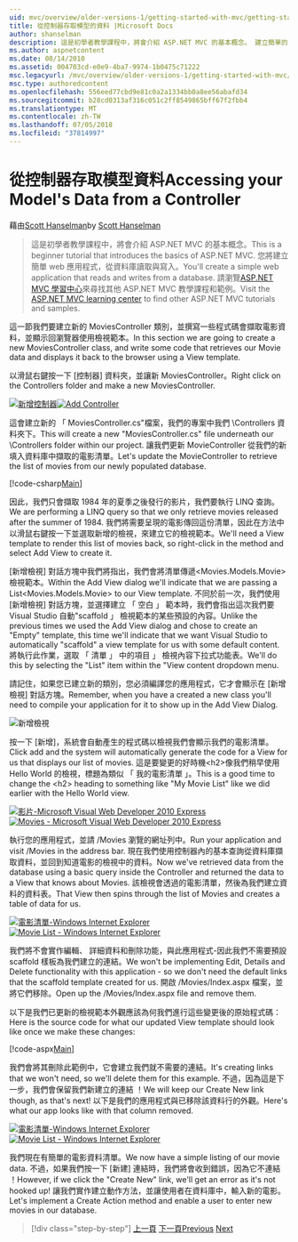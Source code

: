 ```yaml
---
uid: mvc/overview/older-versions-1/getting-started-with-mvc/getting-started-with-mvc-part5
title: 從控制器存取模型的資料 |Microsoft Docs
author: shanselman
description: 這是初學者教學課程中，將會介紹 ASP.NET MVC 的基本概念。 建立簡單的 web 應用程式，從資料庫讀取與寫入。
ms.author: aspnetcontent
ms.date: 08/14/2010
ms.assetid: 004703cd-e0e9-4ba7-9974-1b0475c71222
msc.legacyurl: /mvc/overview/older-versions-1/getting-started-with-mvc/getting-started-with-mvc-part5
msc.type: authoredcontent
ms.openlocfilehash: 556eed77cbd9e81c0a2a1334bb0a8ee56abafd34
ms.sourcegitcommit: b28cd0313af316c051c2ff8549865bff67f2fbb4
ms.translationtype: MT
ms.contentlocale: zh-TW
ms.lasthandoff: 07/05/2018
ms.locfileid: "37814997"
---
```

<a name="accessing-your-models-data-from-a-controller"></a><span data-ttu-id="45d56-104">從控制器存取模型資料</span><span class="sxs-lookup"><span data-stu-id="45d56-104">Accessing your Model's Data from a Controller</span></span>
====================
<span data-ttu-id="45d56-105">藉由[Scott Hanselman](https://github.com/shanselman)</span><span class="sxs-lookup"><span data-stu-id="45d56-105">by [Scott Hanselman](https://github.com/shanselman)</span></span>

> <span data-ttu-id="45d56-106">這是初學者教學課程中，將會介紹 ASP.NET MVC 的基本概念。</span><span class="sxs-lookup"><span data-stu-id="45d56-106">This is a beginner tutorial that introduces the basics of ASP.NET MVC.</span></span> <span data-ttu-id="45d56-107">您將建立簡單 web 應用程式，從資料庫讀取與寫入。</span><span class="sxs-lookup"><span data-stu-id="45d56-107">You'll create a simple web application that reads and writes from a database.</span></span> <span data-ttu-id="45d56-108">請瀏覽[ASP.NET MVC 學習中心](../../../index.md)來尋找其他 ASP.NET MVC 教學課程和範例。</span><span class="sxs-lookup"><span data-stu-id="45d56-108">Visit the [ASP.NET MVC learning center](../../../index.md) to find other ASP.NET MVC tutorials and samples.</span></span>


<span data-ttu-id="45d56-109">這一節我們要建立新的 MoviesController 類別，並撰寫一些程式碼會擷取電影資料，並顯示回瀏覽器使用檢視範本。</span><span class="sxs-lookup"><span data-stu-id="45d56-109">In this section we are going to create a new MoviesController class, and write some code that retrieves our Movie data and displays it back to the browser using a View template.</span></span>

<span data-ttu-id="45d56-110">以滑鼠右鍵按一下 [控制器] 資料夾，並讓新 MoviesController。</span><span class="sxs-lookup"><span data-stu-id="45d56-110">Right click on the Controllers folder and make a new MoviesController.</span></span>

<span data-ttu-id="45d56-111">[![新增控制器](getting-started-with-mvc-part5/_static/image2.png)](getting-started-with-mvc-part5/_static/image1.png)</span><span class="sxs-lookup"><span data-stu-id="45d56-111">[![Add Controller](getting-started-with-mvc-part5/_static/image2.png)](getting-started-with-mvc-part5/_static/image1.png)</span></span>

<span data-ttu-id="45d56-112">這會建立新的 「 MoviesController.cs"檔案，我們的專案中我們 \Controllers 資料夾下。</span><span class="sxs-lookup"><span data-stu-id="45d56-112">This will create a new "MoviesController.cs" file underneath our \Controllers folder within our project.</span></span> <span data-ttu-id="45d56-113">讓我們更新 MovieController 從我們的新填入資料庫中擷取的電影清單。</span><span class="sxs-lookup"><span data-stu-id="45d56-113">Let's update the MovieController to retrieve the list of movies from our newly populated database.</span></span>

[!code-csharp[Main](getting-started-with-mvc-part5/samples/sample1.cs)]

<span data-ttu-id="45d56-114">因此，我們只會擷取 1984 年的夏季之後發行的影片，我們要執行 LINQ 查詢。</span><span class="sxs-lookup"><span data-stu-id="45d56-114">We are performing a LINQ query so that we only retrieve movies released after the summer of 1984.</span></span> <span data-ttu-id="45d56-115">我們將需要呈現的電影傳回這份清單，因此在方法中以滑鼠右鍵按一下並選取新增的檢視，來建立它的檢視範本。</span><span class="sxs-lookup"><span data-stu-id="45d56-115">We'll need a View template to render this list of movies back, so right-click in the method and select Add View to create it.</span></span>

<span data-ttu-id="45d56-116">[新增檢視] 對話方塊中我們將指出，我們會將清單傳遞&lt;Movies.Models.Movie&gt;檢視範本。</span><span class="sxs-lookup"><span data-stu-id="45d56-116">Within the Add View dialog we'll indicate that we are passing a List&lt;Movies.Models.Movie&gt; to our View template.</span></span> <span data-ttu-id="45d56-117">不同於前一次，我們使用 [新增檢視] 對話方塊，並選擇建立 「 空白 」 範本時，我們會指出這次我們要 Visual Studio 自動"scaffold 」 檢視範本的某些預設的內容。</span><span class="sxs-lookup"><span data-stu-id="45d56-117">Unlike the previous times we used the Add View dialog and chose to create an "Empty" template, this time we'll indicate that we want Visual Studio to automatically "scaffold" a view template for us with some default content.</span></span> <span data-ttu-id="45d56-118">將執行此作業，選取 「 清單 」 中的項目 」 檢視內容下拉式功能表。</span><span class="sxs-lookup"><span data-stu-id="45d56-118">We'll do this by selecting the "List" item within the "View content dropdown menu.</span></span>

<span data-ttu-id="45d56-119">請記住，如果您已建立新的類別，您必須編譯您的應用程式，它才會顯示在 [新增檢視] 對話方塊。</span><span class="sxs-lookup"><span data-stu-id="45d56-119">Remember, when you have a created a new class you'll need to compile your application for it to show up in the Add View Dialog.</span></span>

![新增檢視](getting-started-with-mvc-part5/_static/image3.png)

<span data-ttu-id="45d56-121">按一下 [新增]，系統會自動產生的程式碼以檢視我們會顯示我們的電影清單。</span><span class="sxs-lookup"><span data-stu-id="45d56-121">Click add and the system will automatically generate the code for a View for us that displays our list of movies.</span></span> <span data-ttu-id="45d56-122">這是要變更的好時機&lt;h2&gt;像我們稍早使用 Hello World 的檢視，標題為類似 「 我的電影清單 」。</span><span class="sxs-lookup"><span data-stu-id="45d56-122">This is a good time to change the &lt;h2&gt; heading to something like "My Movie List" like we did earlier with the Hello World view.</span></span>

<span data-ttu-id="45d56-123">[![影片-Microsoft Visual Web Developer 2010 Express](getting-started-with-mvc-part5/_static/image5.png)](getting-started-with-mvc-part5/_static/image4.png)</span><span class="sxs-lookup"><span data-stu-id="45d56-123">[![Movies - Microsoft Visual Web Developer 2010 Express](getting-started-with-mvc-part5/_static/image5.png)](getting-started-with-mvc-part5/_static/image4.png)</span></span>

<span data-ttu-id="45d56-124">執行您的應用程式，並請 /Movies 瀏覽的網址列中。</span><span class="sxs-lookup"><span data-stu-id="45d56-124">Run your application and visit /Movies in the address bar.</span></span> <span data-ttu-id="45d56-125">現在我們使用控制器內的基本查詢從資料庫擷取資料，並回到知道電影的檢視中的資料。</span><span class="sxs-lookup"><span data-stu-id="45d56-125">Now we've retrieved data from the database using a basic query inside the Controller and returned the data to a View that knows about Movies.</span></span> <span data-ttu-id="45d56-126">該檢視會透過的電影清單，然後為我們建立資料的資料表。</span><span class="sxs-lookup"><span data-stu-id="45d56-126">That View then spins through the list of Movies and creates a table of data for us.</span></span>

<span data-ttu-id="45d56-127">[![電影清單-Windows Internet Explorer](getting-started-with-mvc-part5/_static/image7.png)](getting-started-with-mvc-part5/_static/image6.png)</span><span class="sxs-lookup"><span data-stu-id="45d56-127">[![Movie List - Windows Internet Explorer](getting-started-with-mvc-part5/_static/image7.png)](getting-started-with-mvc-part5/_static/image6.png)</span></span>

<span data-ttu-id="45d56-128">我們將不會實作編輯、 詳細資料和刪除功能，與此應用程式-因此我們不需要預設 scaffold 樣板為我們建立的連結。</span><span class="sxs-lookup"><span data-stu-id="45d56-128">We won't be implementing Edit, Details and Delete functionality with this application - so we don't need the default links that the scaffold template created for us.</span></span> <span data-ttu-id="45d56-129">開啟 /Movies/Index.aspx 檔案，並將它們移除。</span><span class="sxs-lookup"><span data-stu-id="45d56-129">Open up the /Movies/Index.aspx file and remove them.</span></span>

<span data-ttu-id="45d56-130">以下是我們已更新的檢視範本外觀應該為何我們進行這些變更後的原始程式碼：</span><span class="sxs-lookup"><span data-stu-id="45d56-130">Here is the source code for what our updated View template should look like once we make these changes:</span></span>

[!code-aspx[Main](getting-started-with-mvc-part5/samples/sample2.aspx)]

<span data-ttu-id="45d56-131">我們會將其刪除此範例中，它會建立我們就不需要的連結。</span><span class="sxs-lookup"><span data-stu-id="45d56-131">It's creating links that we won't need, so we'll delete them for this example.</span></span> <span data-ttu-id="45d56-132">不過，因為這是下一步，我們會保留我們新建立的連結 ！</span><span class="sxs-lookup"><span data-stu-id="45d56-132">We will keep our Create New link though, as that's next!</span></span> <span data-ttu-id="45d56-133">以下是我們的應用程式與已移除該資料行的外觀。</span><span class="sxs-lookup"><span data-stu-id="45d56-133">Here's what our app looks like with that column removed.</span></span>

<span data-ttu-id="45d56-134">[![電影清單-Windows Internet Explorer](getting-started-with-mvc-part5/_static/image9.png)](getting-started-with-mvc-part5/_static/image8.png)</span><span class="sxs-lookup"><span data-stu-id="45d56-134">[![Movie List - Windows Internet Explorer](getting-started-with-mvc-part5/_static/image9.png)](getting-started-with-mvc-part5/_static/image8.png)</span></span>

<span data-ttu-id="45d56-135">我們現在有簡單的電影資料清單。</span><span class="sxs-lookup"><span data-stu-id="45d56-135">We now have a simple listing of our movie data.</span></span> <span data-ttu-id="45d56-136">不過，如果我們按一下 [新建] 連結時，我們將會收到錯誤，因為它不連結 ！</span><span class="sxs-lookup"><span data-stu-id="45d56-136">However, if we click the "Create New" link, we'll get an error as it's not hooked up!</span></span> <span data-ttu-id="45d56-137">讓我們實作建立動作方法，並讓使用者在資料庫中，輸入新的電影。</span><span class="sxs-lookup"><span data-stu-id="45d56-137">Let's implement a Create Action method and enable a user to enter new movies in our database.</span></span>

> [!div class="step-by-step"]
> <span data-ttu-id="45d56-138">[上一頁](getting-started-with-mvc-part4.md)
> [下一頁](getting-started-with-mvc-part6.md)</span><span class="sxs-lookup"><span data-stu-id="45d56-138">[Previous](getting-started-with-mvc-part4.md)
[Next](getting-started-with-mvc-part6.md)</span></span>
